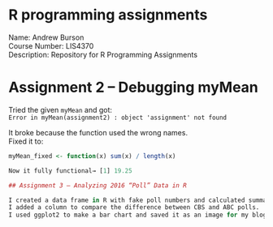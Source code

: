 # R programming assignments  

Name: Andrew Burson  
Course Number: LIS4370  
Description: Repository for R Programming Assignments

 # Assignment 2 – Debugging myMean

Tried the given `myMean` and got:  
`Error in myMean(assignment2) : object 'assignment' not found`

It broke because the function used the wrong names.  
Fixed it to:  
```r
myMean_fixed <- function(x) sum(x) / length(x)

Now it fully functional→ [1] 19.25

## Assignment 3 – Analyzing 2016 “Poll” Data in R  

I created a data frame in R with fake poll numbers and calculated summary stats like mean, median, and range.  
I added a column to compare the difference between CBS and ABC polls.  
I used ggplot2 to make a bar chart and saved it as an image for my blog. 


